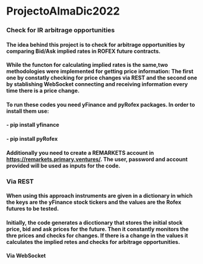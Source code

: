# ProjectoAlmaDic2022
### Check for IR arbitrage opportunities

#### The idea behind this project is to check for arbitrage opportunities by comparing Bid/Ask implied rates in ROFEX future contracts.

#### While the functon for calculating implied rates is the same,two methodologies were implemented for getting price information: The first one by constatly checking for price changes via REST and the second one by stablishing WebSocket connecting and receiving information every time there is a price change.
#### To run these codes you need yFinance and pyRofex packages. In order to install them use:
#### - pip install yfinance
#### - pip install pyRofex
#### Additionally you need to create a REMARKETS account in https://remarkets.primary.ventures/. The user, password and account provided will be used as inputs for the code.
### Via REST
#### When using this approach instruments are given in a dictionary in which the keys are the yFinance stock tickers and the values are the Rofex futures to be tested.
#### Initially, the code generates a dicctionary that stores the initial stock price, bid and ask prices for the future. Then it constantly monitors the thre prices and checks for changes. If there is a change in the values it calculates the implied retes and checks for arbitrage opportunities.
#### Via WebSocket
### 
